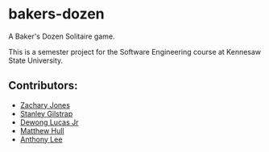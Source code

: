 # bakers-dozen

A Baker's Dozen Solitaire game.

This is a semester project for the Software Engineering course at Kennesaw State University.

## Contributors:

- [Zachary Jones](https://github.com/zacharytamas)
- [Stanley Gilstrap](https://github.com/Stangil)
- [Dewong Lucas Jr](https://github.com/Dewonglucas11)
- [Matthew Hull](https://github.com/mattdhull94)
- [Anthony Lee](https://github.com/anthonylee83)
